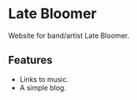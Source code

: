 # Late Bloomer

Website for band/artist Late Bloomer.

## Features

- Links to music.
- A simple blog.
